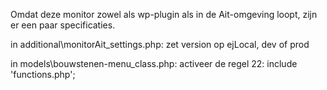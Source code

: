 Omdat deze monitor zowel als wp-plugin als in de Ait-omgeving loopt, 
zijn er een paar specificaties. 

in additional\monitorAit_settings.php:  zet version op ejLocal, dev of prod

in models\bouwstenen-menu_class.php: activeer de regel 22:  include 'functions.php';

